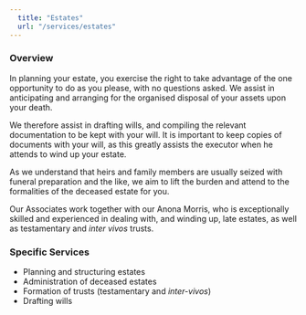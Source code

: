 ```yaml
---
  title: "Estates"
  url: "/services/estates"
---
```


<div class="itemFullText">

### Overview

In planning your estate, you exercise the right to take advantage of the one opportunity to do as you please, with no questions asked. We assist in anticipating and arranging for the organised disposal of your assets upon your death.

We therefore assist in drafting wills, and compiling the relevant documentation to be kept with your will. It is important to keep copies of documents with your will, as this greatly assists the executor when he attends to wind up your estate.

As we understand that heirs and family members are usually seized with funeral preparation and the like, we aim to lift the burden and attend to the formalities of the deceased estate for you.

Our Associates work together with our Anona Morris, who is exceptionally skilled and experienced in dealing with, and winding up, late estates, as well as testamentary and _inter vivos_ trusts.

### Specific Services

*   Planning and structuring estates
*   Administration of deceased estates
*   Formation of trusts (testamentary and _inter-vivos_)
*   Drafting wills

</div>